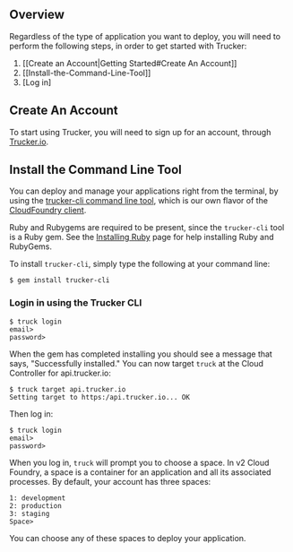 ## Overview
Regardless of the type of application you want to deploy, you will need to perform the following steps, in order to get started with Trucker:

1. [[Create an Account|Getting Started#Create An Account]]
2. [[Install-the-Command-Line-Tool]]
3. [Log in]

## Create An Account
To start using Trucker, you will need to sign up for an account, through [Trucker.io](https://trucker.io). 

<!-- We don't want this at this point
Alternatively, you can create an account using the [[Trucker Command Line Tool|Getting Started#install-trucker-command-line-tool]].

### Sign up using the trucker CLI
Target `truck` at the Cloud Controller for api.trucker.io:

```
$ truck target api.trucker.io
Setting target to https://api.trucker.io... OK
```

Create a user and login:
```
$ truck register [email]
```
-->

## Install the Command Line Tool

You can deploy and manage your applications right from the terminal, by using the [trucker-cli command line tool](http://rubygems.org/gems/trucker-cli), which is our own flavor of the [CloudFoundry client](https://github.com/cloudfoundry/cf-docs/blob/master/source/docs/using/managing-apps/cf/index.html.md).

Ruby and Rubygems are required to be present, since the `trucker-cli` tool is a Ruby gem. 
See the [Installing Ruby](installing-ruby.md) page for help installing Ruby and RubyGems.

To install `trucker-cli`, simply type the following at your command line:
```
$ gem install trucker-cli
```


### Login in using the Trucker CLI
```
$ truck login
email>
password>
```


When the gem has completed installing you should see a message that says, "Successfully installed." You can now target `truck` at the Cloud Controller for api.trucker.io:

```
$ truck target api.trucker.io
Setting target to https:/api.trucker.io... OK
```

Then log in:
```
$ truck login
email>
password>
```

When you log in, `truck` will prompt you to choose a space. In v2 Cloud Foundry, a space is a container for an application and all its associated processes. By default, your account has three spaces:
```
1: development
2: production
3: staging
Space>
```
You can choose any of these spaces to deploy your application.
